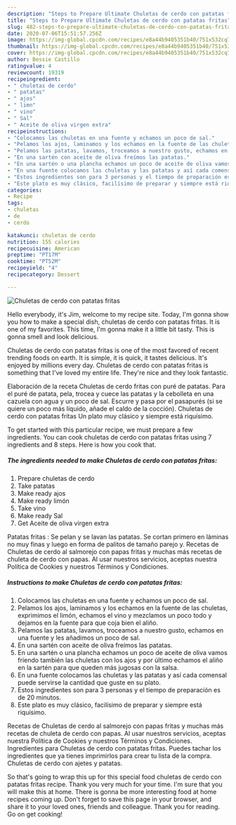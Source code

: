 ```yaml
---
description: "Steps to Prepare Ultimate Chuletas de cerdo con patatas fritas"
title: "Steps to Prepare Ultimate Chuletas de cerdo con patatas fritas"
slug: 482-steps-to-prepare-ultimate-chuletas-de-cerdo-con-patatas-fritas
date: 2020-07-06T15:51:57.256Z
image: https://img-global.cpcdn.com/recipes/e8a44b9405351b40/751x532cq70/chuletas-de-cerdo-con-patatas-fritas-foto-principal.jpg
thumbnail: https://img-global.cpcdn.com/recipes/e8a44b9405351b40/751x532cq70/chuletas-de-cerdo-con-patatas-fritas-foto-principal.jpg
cover: https://img-global.cpcdn.com/recipes/e8a44b9405351b40/751x532cq70/chuletas-de-cerdo-con-patatas-fritas-foto-principal.jpg
author: Bessie Castillo
ratingvalue: 4
reviewcount: 19319
recipeingredient:
- " chuletas de cerdo"
- " patatas"
- " ajos"
- " limn"
- " vino"
- " Sal"
- " Aceite de oliva virgen extra"
recipeinstructions:
- "Colocamos las chuletas en una fuente y echamos un poco de sal."
- "Pelamos los ajos, laminamos y los echamos en la fuente de las chuletas, exprimimos el limón, echamos el vino y mezclamos un poco todo y dejamos en la fuente para que coja bien el aliño."
- "Pelamos las patatas, lavamos, troceamos a nuestro gusto, echamos en una fuente y les añadimos un poco de sal."
- "En una sartén con aceite de oliva freímos las patatas."
- "En una sartén o una plancha echamos un poco de aceite de oliva vamos friendo también las chuletas con los ajos y por último echamos el aliño en la sartén para que queden más jugosas con la salsa."
- "En una fuente colocamos las chuletas y las patatas y así cada comensal puede servirse la cantidad que guste en su plato."
- "Estos ingredientes son para 3 personas y el tiempo de preparación es de 20 minutos."
- "Este plato es muy clásico, facilísimo de preparar y siempre está riquísimo."
categories:
- Recipe
tags:
- chuletas
- de
- cerdo

katakunci: chuletas de cerdo 
nutrition: 155 calories
recipecuisine: American
preptime: "PT17M"
cooktime: "PT52M"
recipeyield: "4"
recipecategory: Dessert

---
```



![Chuletas de cerdo con patatas fritas](https://img-global.cpcdn.com/recipes/e8a44b9405351b40/751x532cq70/chuletas-de-cerdo-con-patatas-fritas-foto-principal.jpg)

Hello everybody, it's Jim, welcome to my recipe site. Today, I'm gonna show you how to make a special dish, chuletas de cerdo con patatas fritas. It is one of my favorites. This time, I'm gonna make it a little bit tasty. This is gonna smell and look delicious.

Chuletas de cerdo con patatas fritas is one of the most favored of recent trending foods on earth. It is simple, it is quick, it tastes delicious. It's enjoyed by millions every day. Chuletas de cerdo con patatas fritas is something that I've loved my entire life. They're nice and they look fantastic.

Elaboración de la receta Chuletas de cerdo fritas con puré de patatas. Para el puré de patata, pela, trocea y cuece las patatas y la cebolleta en una cazuela con agua y un poco de sal. Escurre y pasa por el pasapurés (si se quiere un poco más líquido, añade el caldo de la cocción). Chuletas de cerdo con patatas fritas Un plato muy clásico y siempre está riquísimo.


To get started with this particular recipe, we must prepare a few ingredients. You can cook chuletas de cerdo con patatas fritas using 7 ingredients and 8 steps. Here is how you cook that.

<!--inarticleads1-->

##### The ingredients needed to make Chuletas de cerdo con patatas fritas:

1. Prepare  chuletas de cerdo
1. Take  patatas
1. Make ready  ajos
1. Make ready  limón
1. Take  vino
1. Make ready  Sal
1. Get  Aceite de oliva virgen extra


Patatas fritas : Se pelan y se lavan las patatas. Se cortan primero en láminas no muy finas y luego en forma de palitos de tamaño parejo y. Recetas de Chuletas de cerdo al salmorejo con papas fritas y muchas más recetas de chuleta de cerdo con papas. Al usar nuestros servicios, aceptas nuestra Política de Cookies y nuestros Términos y Condiciones. 

<!--inarticleads2-->

##### Instructions to make Chuletas de cerdo con patatas fritas:

1. Colocamos las chuletas en una fuente y echamos un poco de sal.
1. Pelamos los ajos, laminamos y los echamos en la fuente de las chuletas, exprimimos el limón, echamos el vino y mezclamos un poco todo y dejamos en la fuente para que coja bien el aliño.
1. Pelamos las patatas, lavamos, troceamos a nuestro gusto, echamos en una fuente y les añadimos un poco de sal.
1. En una sartén con aceite de oliva freímos las patatas.
1. En una sartén o una plancha echamos un poco de aceite de oliva vamos friendo también las chuletas con los ajos y por último echamos el aliño en la sartén para que queden más jugosas con la salsa.
1. En una fuente colocamos las chuletas y las patatas y así cada comensal puede servirse la cantidad que guste en su plato.
1. Estos ingredientes son para 3 personas y el tiempo de preparación es de 20 minutos.
1. Este plato es muy clásico, facilísimo de preparar y siempre está riquísimo.


Recetas de Chuletas de cerdo al salmorejo con papas fritas y muchas más recetas de chuleta de cerdo con papas. Al usar nuestros servicios, aceptas nuestra Política de Cookies y nuestros Términos y Condiciones. Ingredientes para Chuletas de cerdo con patatas fritas. Puedes tachar los ingredientes que ya tienes imprimirlos para crear tu lista de la compra. Chuletas de cerdo con ajetes y patatas. 

So that's going to wrap this up for this special food chuletas de cerdo con patatas fritas recipe. Thank you very much for your time. I'm sure that you will make this at home. There is gonna be more interesting food at home recipes coming up. Don't forget to save this page in your browser, and share it to your loved ones, friends and colleague. Thank you for reading. Go on get cooking!
